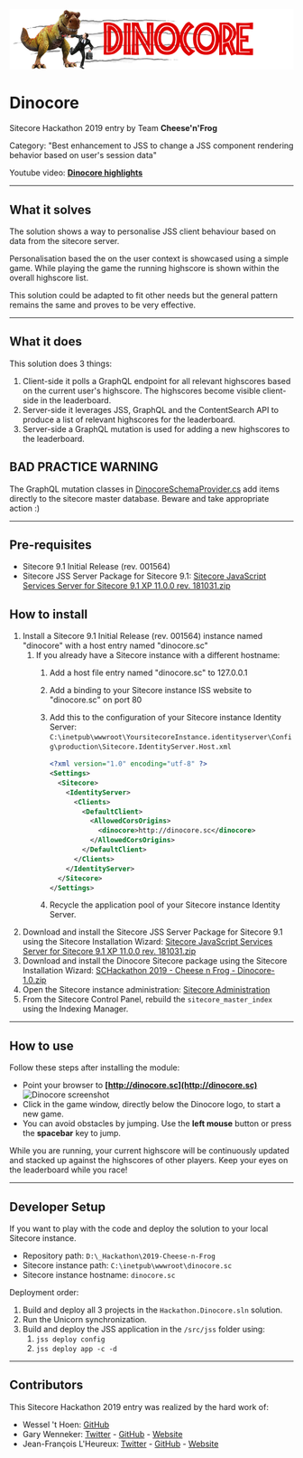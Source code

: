 ![Dinocore Logo](documentation/images/logo.png?raw=true "Dinocore Logo")

# Dinocore

Sitecore Hackathon 2019 entry by Team **Cheese'n'Frog**

Category: "Best enhancement to JSS to change a JSS component rendering behavior based on user's session data"

Youtube video: **[Dinocore highlights](http://youtube.com/watch?v=xxx)**

---

## What it solves

The solution shows a way to personalise JSS client behaviour based on data from the sitecore server. 

Personalisation based the on the user context is showcased using a simple game. While playing the game the running highscore is shown within the overall highscore list.

This solution could be adapted to fit other needs but the general pattern remains the same and proves to be very effective.

---

## What it does

This solution does 3 things:

1. Client-side it polls a GraphQL endpoint for all relevant highscores based on the current user's highscore. The highscores become visible client-side in the leaderboard.
1. Server-side it leverages JSS, GraphQL and the ContentSearch API to produce a list of relevant highscores for the leaderboard.
1. Server-side a GraphQL mutation is used for adding a new highscores to the leaderboard.

## BAD PRACTICE WARNING

The GraphQL mutation classes in [DinocoreSchemaProvider.cs](src/dotnet/Feature/Highscores/website/Providers/DinocoreSchemaProvider.cs) add items directly to the sitecore master database. Beware and take appropriate action :)

---

## Pre-requisites

- Sitecore 9.1 Initial Release (rev. 001564)
- Sitecore JSS Server Package for Sitecore 9.1: [Sitecore JavaScript Services Server for Sitecore 9.1 XP 11.0.0 rev. 181031.zip](https://dev.sitecore.net/~/media/28F918CC225547EF9605C9ECD574D007.ashx)

## How to install

1. Install a Sitecore 9.1 Initial Release (rev. 001564) instance named "dinocore" with a host entry named "dinocore.sc"
   1. If you already have a Sitecore instance with a different hostname:
      1. Add a host file entry named "dinocore.sc" to 127.0.0.1
      2. Add a binding to your Sitecore instance ISS website to "dinocore.sc" on port 80
      3. Add this to the configuration of your Sitecore instance Identity Server: `C:\inetpub\wwwroot\YoursitecoreInstance.identityserver\Config\production\Sitecore.IdentityServer.Host.xml`

            ```xml
            <?xml version="1.0" encoding="utf-8" ?>
            <Settings>
              <Sitecore>
                <IdentityServer>
                  <Clients>
                    <DefaultClient>
                      <AllowedCorsOrigins>
                        <dinocore>http://dinocore.sc</dinocore>
                      </AllowedCorsOrigins>
                    </DefaultClient>
                  </Clients>
                </IdentityServer>
              </Sitecore>
            </Settings>
            ```

      4. Recycle the application pool of your Sitecore instance Identity Server.
2. Download and install the Sitecore JSS Server Package for Sitecore 9.1 using the Sitecore Installation Wizard: [Sitecore JavaScript Services Server for Sitecore 9.1 XP 11.0.0 rev. 181031.zip](https://dev.sitecore.net/~/media/28F918CC225547EF9605C9ECD574D007.ashx)
3. Download and install the Dinocore Sitecore package using the Sitecore Installation Wizard: [SCHackathon 2019 - Cheese n Frog - Dinocore-1.0.zip](sc.package/SCHackathon%202019%20-%20Cheese%20n%20Frog%20-%20Dinocore-1.0.zip)
4. Open the Sitecore instance administration: [Sitecore Administration](http://dinocore.sc/sitecore)
5. From the Sitecore Control Panel, rebuild the `sitecore_master_index` using the Indexing Manager.

---

## How to use

Follow these steps after installing the module:

* Point your browser to **[http://dinocore.sc](http://dinocore.sc)**
![Dinocore screenshot](documentation/images/screenshot.png?raw=true "Dinocore screenshot")
* Click in the game window, directly below the Dinocore logo, to start a new game.
* You can avoid obstacles by jumping. Use the **__left mouse__** button or press the **__spacebar__** key to jump.

While you are running, your current highscore will be continuously updated and stacked up against the highscores of other players. Keep your eyes on the leaderboard while you race!

---

## Developer Setup

If you want to play with the code and deploy the solution to your local Sitecore instance.

- Repository path: `D:\_Hackathon\2019-Cheese-n-Frog`
- Sitecore instance path: `C:\inetpub\wwwroot\dinocore.sc`
- Sitecore instance hostname: `dinocore.sc`

Deployment order:

1. Build and deploy all 3 projects in the `Hackathon.Dinocore.sln` solution.
2. Run the Unicorn synchronization.
3. Build and deploy the JSS application in the `/src/jss` folder using:
   1. `jss deploy config`
   2. `jss deploy app -c -d`

---

## Contributors

This Sitecore Hackathon 2019 entry was realized by the hard work of:

- Wessel 't Hoen: [GitHub](https://github.com/wgrthoen)
- Gary Wenneker: [Twitter](https://twitter.com/GaryWenneker) - [GitHub](https://github.com/GaryWenneker) - [Website](https://gary.wenneker.org/)
- Jean-François L'Heureux: [Twitter](https://twitter.com/jflh) - [GitHub](https://github.com/jflheureux) - [Website](https://www.jflh.ca)